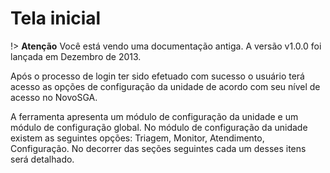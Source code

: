 # Tela inicial

!> **Atenção** Você está vendo uma documentação antiga. A versão v1.0.0 foi lançada em Dezembro de 2013.

Após o processo de login ter sido efetuado com sucesso o usuário terá acesso as opções de configuração da unidade de acordo com seu nível de acesso no NovoSGA.

A ferramenta apresenta um módulo de configuração da unidade e um módulo de configuração global. No módulo de configuração da unidade existem as seguintes opções: Triagem, Monitor, Atendimento, Configuração. No decorrer das seções seguintes cada um desses itens será detalhado.

